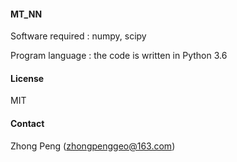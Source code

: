 #### MT_NN

Software required : numpy, scipy

Program language : the code is written in Python 3.6

#### License

MIT

#### Contact

Zhong Peng (zhongpenggeo@163.com)

